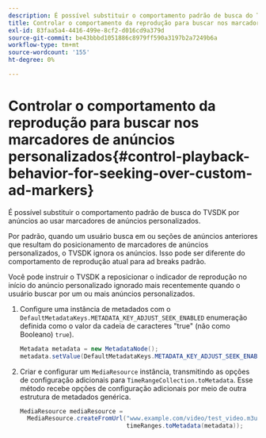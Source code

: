 ```yaml
---
description: É possível substituir o comportamento padrão de busca do TVSDK por anúncios ao usar marcadores de anúncios personalizados.
title: Controlar o comportamento da reprodução para buscar nos marcadores de anúncios personalizados
exl-id: 83faa5a4-4416-499e-8cf2-d016cd9a379d
source-git-commit: be43bbbd1051886c8979ff590a3197b2a7249b6a
workflow-type: tm+mt
source-wordcount: '155'
ht-degree: 0%

---
```


# Controlar o comportamento da reprodução para buscar nos marcadores de anúncios personalizados{#control-playback-behavior-for-seeking-over-custom-ad-markers}

É possível substituir o comportamento padrão de busca do TVSDK por anúncios ao usar marcadores de anúncios personalizados.

Por padrão, quando um usuário busca em ou seções de anúncios anteriores que resultam do posicionamento de marcadores de anúncios personalizados, o TVSDK ignora os anúncios. Isso pode ser diferente do comportamento de reprodução atual para ad breaks padrão.

Você pode instruir o TVSDK a reposicionar o indicador de reprodução no início do anúncio personalizado ignorado mais recentemente quando o usuário buscar por um ou mais anúncios personalizados.

1. Configure uma instância de metadados com o `DefaultMetadataKeys.METADATA_KEY_ADJUST_SEEK_ENABLED` enumeração definida como o valor da cadeia de caracteres &quot;true&quot; (não como Booleano) `true`).

   ```java
   Metadata metadata = new MetadataNode(); 
   metadata.setValue(DefaultMetadataKeys.METADATA_KEY_ADJUST_SEEK_ENABLED.getValue(),"true");
   ```

1. Criar e configurar um `MediaResource` instância, transmitindo as opções de configuração adicionais para `TimeRangeCollection.toMetadata`. Esse método recebe opções de configuração adicionais por meio de outra estrutura de metadados genérica.

   ```java
   MediaResource mediaResource =  
     MediaResource.createFromUrl("www.example.com/video/test_video.m3u8", 
                                 timeRanges.toMetadata(metadata));
   ```
